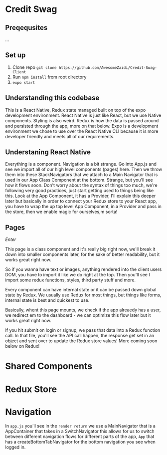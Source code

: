 # Credit Swag

## Preqequsites
...

## Set up
1. Clone repo `git clone https://github.com/AwesomeZaidi/Credit-Swag-Client`
2. Run `npm install` from root directory
3. `expo start`

## Understanding this codebase
This is a React Native, Redux state managed built on top of the expo development environment. React Native is just like React, but we use Native components. Styling is also weird. Redux is how the data is passed around and persisted through the app, more on that below. Expo is a development environment we chose to use over the React Native CLI because it is more developer friendly and meets all of our requirements.  

## Understaning React Native

Everything is a component. Navigation is a bit strange. Go into App.js and see we import all of our high level components (pages) here. Then we throw them into these StackNavigators that we attach to a Main Navigator that is used in our App Class Component at the bottom. Strange, but you'll see how it flows soon. Don't worry about the syntax of things too much, we're following very good practices, just start getting used to things being like this. Look at the App Component, it has a Provider, I'll explain this deeper later but basically in order to connect your Redux store  to your React app, you have to wrap  the up  top  level App Component, in a Provider and pass in the store, then we enable magic for ourselves,m  sorta!

## Pages

*Enter*

This page  is a class component and it's really big right now, we'll break it down into smaller components later, for the sake of better readability, but it works great right now.

So if you wanna have text or images, anything rendered into the client users DOM, you have to import it like we do right at the top. Then you'll see I import some redux functions,  styles, third party stuff and more.

Every component can have internal  state or it can be passed down global state by Redux. We usually use  Redux for most things, but  things like forms, internal state is best and quickest to use. 

Basically, whent this page mounts, we check if the app  alreaedy has a user, we redirect  em to the dashboard - we can optimize this flow later but it works great right now.

If you  hit submit on login or signup, we pass  that data into a Redux function call. In  that file,  you'll see the API  call happen, the response get set in an object and sent over to update the Redux store values! More coming soon below on Redux!

# Shared Components


# Redux Store


# Navigation

In `app.js` you'll see in the `render return` we use a MainNavigator that is a AppContainer that takes in a SwitchNavigator
this allows for us to switch between different navigation flows for different parts  of the app, `App` that has a createBottomTabNavigator for the bottom navigation you see when logged in. 